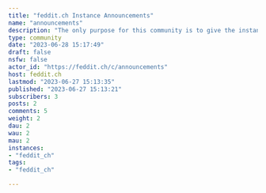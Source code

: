 ```yaml
---
title: "feddit.ch Instance Announcements" 
name: "announcements"
description: "The only purpose for this community is to give the instance users information about the current state of the instance. Only moderators can post to this community."
type: community
date: "2023-06-28 15:17:49"
draft: false
nsfw: false
actor_id: "https://feddit.ch/c/announcements"
host: feddit.ch
lastmod: "2023-06-27 15:13:35"
published: "2023-06-27 15:13:21"
subscribers: 3
posts: 2
comments: 5
weight: 2
dau: 2
wau: 2
mau: 2
instances:
- "feddit_ch"
tags: 
- "feddit_ch"

---
```

